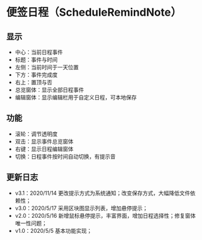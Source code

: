 # 便签日程（ScheduleRemindNote）

**显示**
- 
- 中心：当前日程事件
- 标题：事件与时间
- 左侧：当前时间于一天位置
- 下方：事件完成度
- 右上：置顶与否
- 总览窗体：显示全部日程事件
- 编辑窗体：显示编辑栏用于自定义日程，可本地保存

**功能**
-  
- 滚轮：调节透明度
- 双击：显示事件总览窗体
- 右键：显示日程编辑窗体
- 切换：日程事件按时间自动切换，有提示音
    
**更新日志**
-  
- v3.1：2020/11/14 更改提示方式为系统通知；改变保存方式，大幅降低文件依赖性；
- v3.0：2020/5/17 采用区块图显示列表，增加悬停提示；
- v2.0：2020/5/16 新增鼠标悬停提示，丰富界面，增加日程选择性；修复窗体唯一性问题；
- v1.0：2020/5/5 基本功能实现；



